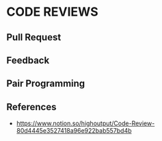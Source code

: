 # CODE REVIEWS

## Pull Request

## Feedback

## Pair Programming

## References

- https://www.notion.so/highoutput/Code-Review-80d4445e3527418a96e922bab557bd4b